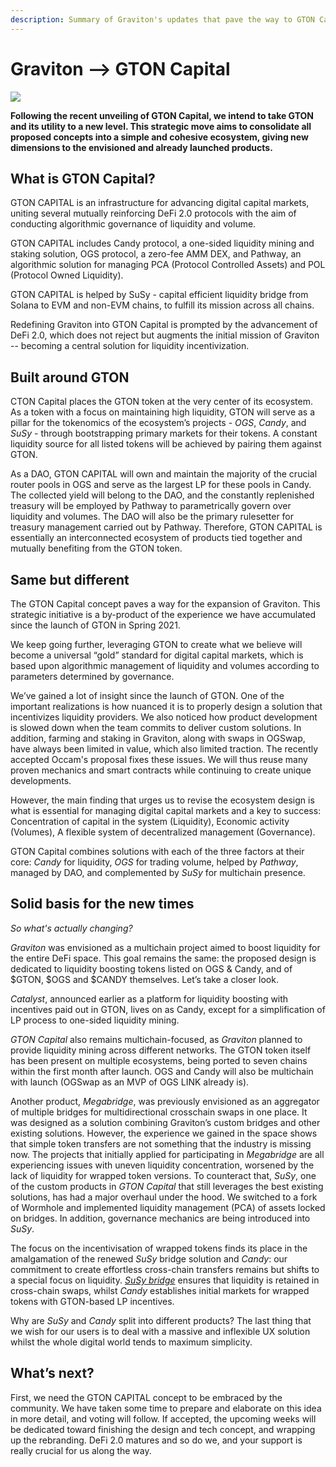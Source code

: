 ```yaml
---
description: Summary of Graviton's updates that pave the way to GTON Capital
---
```


# Graviton --> GTON Capital

![](<../.gitbook/assets/Graviton evolves\_medium@2x.png>)

**Following the recent unveiling of GTON Capital, we intend to take GTON and its utility to a new level. This strategic move aims to consolidate all proposed concepts into a simple and cohesive ecosystem, giving new dimensions to the envisioned and already launched products.**

## What is GTON Capital?

GTON CAPITAL is an infrastructure for advancing digital capital markets, uniting several mutually reinforcing DeFi 2.0 protocols with the aim of conducting algorithmic governance of liquidity and volume.

GTON CAPITAL includes Candy protocol, a one-sided liquidity mining and staking solution, OGS protocol, a zero-fee AMM DEX, and Pathway, an algorithmic solution for managing PCA (Protocol Controlled Assets) and POL (Protocol Owned Liquidity).

GTON CAPITAL is helped by SuSy - capital efficient liquidity bridge from Solana to EVM and non-EVM chains, to fulfill its mission across all chains.

Redefining Graviton into GTON Capital is prompted by the advancement of DeFi 2.0, which does not reject but augments the initial mission of Graviton -- becoming a central solution for liquidity incentivization.

## Built around GTON

CTON Capital places the GTON token at the very center of its ecosystem. As a token with a focus on maintaining high liquidity, GTON will serve as a pillar for the tokenomics of the ecosystem’s projects - _OGS_, _Candy_, and _SuSy_ - through bootstrapping primary markets for their tokens. A constant liquidity source for all listed tokens will be achieved by pairing them against GTON.

As a DAO, GTON CAPITAL will own and maintain the majority of the crucial router pools in OGS and serve as the largest LP for these pools in Candy. The collected yield will belong to the DAO, and the constantly replenished treasury will be employed by Pathway to parametrically govern over liquidity and volumes. The DAO will also be the primary rulesetter for treasury management carried out by Pathway. Therefore, GTON CAPITAL is essentially an interconnected ecosystem of products tied together and mutually benefiting from the GTON token.

## Same but different

The GTON Capital concept paves a way for the expansion of Graviton. This strategic initiative is a by-product of the experience we have accumulated since the launch of GTON in Spring 2021.

We keep going further, leveraging GTON to create what we believe will become a universal “gold” standard for digital capital markets, which is based upon algorithmic management of liquidity and volumes according to parameters determined by governance.

We’ve gained a lot of insight since the launch of GTON. One of the important realizations is how nuanced it is to properly design a solution that incentivizes liquidity providers. We also noticed how product development is slowed down when the team commits to deliver custom solutions. In addition, farming and staking in Graviton, along with swaps in OGSwap, have always been limited in value, which also limited traction. The recently accepted Occam's proposal fixes these issues. We will thus reuse many proven mechanics and smart contracts while continuing to create unique developments.

However, the main finding that urges us to revise the ecosystem design is what is essential for managing digital capital markets and a key to success: Concentration of capital in the system (Liquidity), Economic activity (Volumes), A flexible system of decentralized management (Governance).

GTON Capital combines solutions with each of the three factors at their core: _Candy_ for liquidity, _OGS_ for trading volume, helped by _Pathway_, managed by DAO, and complemented by _SuSy_ for multichain presence.

## Solid basis for the new times

_So what's actually changing?_

_Graviton_ was envisioned as a multichain project aimed to boost liquidity for the entire DeFi space. This goal remains the same: the proposed design is dedicated to liquidity boosting tokens listed on OGS & Candy, and of $GTON, $OGS and $CANDY themselves. Let’s take a closer look.

_Catalyst_, announced earlier as a platform for liquidity boosting with incentives paid out in GTON, lives on as Candy, except for a simplification of LP process to one-sided liquidity mining.

_GTON Capital_ also remains multichain-focused, as _Graviton_ planned to provide liquidity mining across different networks. The GTON token itself has been present on multiple ecosystems, being ported to seven chains within the first month after launch. OGS and Candy will also be multichain with launch (OGSwap as an MVP of OGS LINK already is).

Another product, _Megabridge_, was previously envisioned as an aggregator of multiple bridges for multidirectional crosschain swaps in one place. It was designed as a solution combining Graviton’s custom bridges and other existing solutions. However, the experience we gained in the space shows that simple token transfers are not something that the industry is missing now. The projects that initially applied for participating in _Megabridge_ are all experiencing issues with uneven liquidity concentration, worsened by the lack of liquidity for wrapped token versions. To counteract that, _SuSy_, one of the custom products in _GTON Capital_ that still leverages the best existing solutions, has had a major overhaul under the hood. We switched to a fork of Wormhole and implemented liquidity management (PCA) of assets locked on bridges. In addition, governance mechanics are being introduced into _SuSy_.

The focus on the incentivisation of wrapped tokens finds its place in the amalgamation of the renewed _SuSy_ bridge solution and _Candy_: our commitment to create effortless cross-chain transfers remains but shifts to a special focus on liquidity. [_SuSy_ _bridge_](https://v2.susy.one) ensures that liquidity is retained in cross-chain swaps, whilst _Candy_ establishes initial markets for wrapped tokens with GTON-based LP incentives.

Why are _SuSy_ and _Candy_ split into different products? The last thing that we wish for our users is to deal with a massive and inflexible UX solution whilst the whole digital world tends to maximum simplicity.

## What’s next?

First, we need the GTON CAPITAL concept to be embraced by the community. We have taken some time to prepare and elaborate on this idea in more detail, and voting will follow. If accepted, the upcoming weeks will be dedicated toward finishing the design and tech concept, and wrapping up the rebranding. DeFi 2.0 matures and so do we, and your support is really crucial for us along the way.
